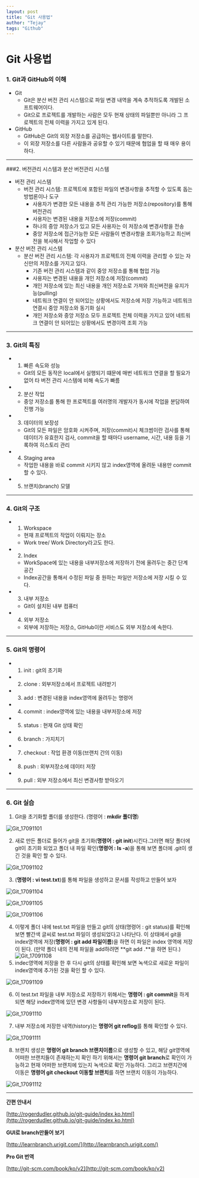 ```yaml
---
layout: post
title: "Git 사용법"
author: "Tejay"
tags: "Github"
---
```


# Git 사용법

### 1. Git과 GitHub의 이해

- Git
  - Git은 분산 버전 관리 시스템으로 파일 변경 내역을 계속 추적하도록 개발된 소프트웨어이다.
  - Git으로 프로젝트를 개발하는 사람은 모두 현재 상태의 파일뿐만 아니라 그 프로젝트의 전체 이력을 가지고 있게 된다.
- GitHub
  - GitHub은 Git의 외장 저장소를 공급하는 웹사이트를 말한다.
  - 이 외장 저장소를 다른 사람들과 공유할 수 있기 때문에 협업을 할 때 매우 용이하다.

** **

###2. 버전관리 시스템과 분산 버전관리 시스템

- 버전 관리 시스템
  - 버전 관리 시스템: 프로젝트에 포함된 파일의 변경사항을 추적할 수 있도록 돕는 방법론이나 도구
    - 사용자가 변경한 모든 내용을 추적 관리 가능한 저장소(repository)를 통해 버전관리
    - 사용자는 변경된 내용을 저장소에 저장(commit)
    - 하나의 중앙 저장소가 있고 모든 사용자는 이 저장소에 변경사항을 전송
    - 중앙 저장소에 접근가능한 모든 사람들이 변경사항을 조회가능하고 최신버전을 복사해서 작업할 수 있다
- 분산 버전 관리 시스템
  - 분산 버전 관리 시스템: 각 사용자가 프로젝트의 전체 이력을 관리할 수 있는 자신만의 저장소를 가지고 있다.
    - 기존 버전 관리 시스템과 같이 중앙 저장소를 통해 협업 가능
    - 사용자는 변경된 내용을 개인 저장소에 저장(commit)
    - 개인 저장소에 있는 최신 내용을 개인 저장소로 가져와 최신버전을 유지가능(pulling)
    - 네트워크 연결이 안 되어있는 상황에서도 저장소에 저장 가능하고 네트워크 연결시 중앙 저장소와 동기화 실시
    - 개인 저장소와 중앙 저장소 모두 프로젝트 전체 이력을 가지고 있어 네트워크 연결이 안 되어있는 상황에서도 변경이력 조회 가능

** **

### 3. Git의 특징

- 1. 빠른 속도와 성능

  - Git의 모든 동작은 local에서 실행되기 떄문에 매번 네트워크 연결을 할 필요가 없어 타 버전 관리 시스템에 비해 속도가 빠름

- 2. 분산 작업

  - 중앙 저장소를 통해 한 프로젝트를 여러명의 개발자가 동시에 작업을 분담하여 진행 가능

- 3. 데이터의 보장성

  - Git의 모든 파일은 암호화 시켜주며, 저장(commit)시 체크썸이란 검사를 통해 데이터가 유효한지 검사, commit을 할 때마다 username, 시간, 내용 등을 기록하여 히스토리 관리

- 4. Staging area

  - 작업한 내용을 바로 commit 시키지 않고 index영역에 올려둔 내용만 commit할 수 있다.

- 5. 브랜치(branch) 모델

** **

### 4. Git의 구조

- 1. Workspace

  - 현재 프로젝트의 작업이 이뤄지는 장소
  - Work tree/ Work Directory라고도 한다.

- 2. Index

  - WorkSpace에 있는 내용을 내부저장소에 저장하기 전에 올려두는 중간 단계 공간
  - Index공간을 통해서 수정된 파일 중 원하는 파일만 저장소에 저장 시킬 수 있다.

- 3. 내부 저장소

  - Git이 설치된 내부 컴퓨터

- 4. 외부 저장소

  - 외부에 저장하는 저장소, GitHub이란 서비스도 외부 저장소에 속한다.

** **

### 5. Git의 명령어

- 1. init : git의 초기화
- 2. clone : 외부저장소에서 프로젝트 내려받기
- 3. add : 변경된 내용을 index영역에 올려두는 명령어
- 4. commit : index영역에 있는 내용을 내부저장소에 저장
- 5. status : 현재 Git 상태 확인
- 6. branch : 가지치기
- 7. checkout : 작업 환경 이동(브랜치 간의 이동)
- 8. push : 외부저장소에 데이터 저장
- 9. pull : 외부 저장소에서 최신 변경사항 받아오기

** **

### 6. Git 실습

1. Git을 초기화할 폴더를 생성한다. (명령어 : **mkdir 폴더명**)

![Git_17091101](https://simajune.github.io/img/posting/Git_17091101.png)

2. 새로 만든 폴더로 들어가 git을 초기화(**명령어 : git init**)시킨다.그러면 해당 폴더에 git이 초기화 되었고 폴더 내 파일 확인(**명령어 : ls -a**)을 통해 보면 폴더에 .git이 생긴 것을 확인 할 수 있다.

![Git_17091102](https://simajune.github.io/img/posting/Git_17091103.png)

3. (**명령어 : vi test.txt**)를 통해 파일을 생성하고 문서를 작성하고 만들어 보자

![Git_17091104](https://simajune.github.io/img/posting/Git_17091104.png)

![Git_17091105](https://simajune.github.io/img/posting/Git_17091105.png)

![Git_17091106](https://simajune.github.io/img/posting/Git_17091106.png)

4. 이렇게 폴더 내에 test.txt 파일을 만들고 git의 상태(명령어 : git status)를 확인해보면 빨간색 글씨로 test.txt 파일이 생성되었다고 나타난다. 이 상태에서 git을 index영역에 저장(**명령어 : git add 파일이름**)을 하면 이 파일은 index 영역에 저장이 된다. (만약 폴더 내의 전체 파일을 add하려면 **git add .**을 하면 된다.)![Git_17091108](https://simajune.github.io/img/posting/Git_17091108.png)
5. indec영역에 저장을 한 후 다시 git의 상태를 확인해 보면 녹색으로 새로운 파일이 index영역에 추가된 것을 확인 할 수 있다.

![Git_17091109](https://simajune.github.io/img/posting/Git_17091109.png)

6. 이 test.txt 파일을 내부 저장소로 저장하기 위해서는 **명령어 : git commit**을 하게 되면 해당 index영역에 있던 변경 사항들이 내부저장소로 저장이 된다.

![Git_17091110](https://simajune.github.io/img/posting/Git_17091110.png)

7. 내부 저장소에 저장한 내역(history)는 **명령어 git reflog**를 통해 확인할 수 있다.

![Git_17091111](https://simajune.github.io/img/posting/Git_17091111.png)

8. 브랜치 생성은 **명령어 git branch 브랜치이름**으로 생성할 수 있고, 해당 git영역에 어떠한 브랜치들이 존재하는지 확인 하기 위해서는 **명령어 git branch**로 확인이 가능하고 현재 어떠한 브랜치에 있는지 녹색으로 확인 가능하다. 그리고 브랜치간에 이동은 **명령어 git checkout 이동할 브랜치**를 하면 브랜치 이동이 가능하다.

![Git_17091112](https://simajune.github.io/img/posting/Git_17091112.png)

** **

**간편 안내서**

[http://rogerdudler.github.io/git-guide/index.ko.html](http://rogerdudler.github.io/git-guide/index.ko.html)

**GUI로 branch만들어 보기**

[http://learnbranch.urigit.com/](http://learnbranch.urigit.com/)

**Pro Git 번역**

[http://git-scm.com/book/ko/v2](http://git-scm.com/book/ko/v2)
